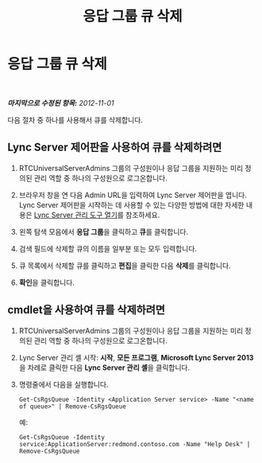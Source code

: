 ﻿---
title: 응답 그룹 큐 삭제
TOCTitle: 응답 그룹 큐 삭제
ms:assetid: 67c7a489-8c5f-4c6b-9387-9d4c11d43695
ms:mtpsurl: https://technet.microsoft.com/ko-kr/library/Gg521008(v=OCS.15)
ms:contentKeyID: 49303887
ms.date: 08/24/2015
mtps_version: v=OCS.15
ms.translationtype: HT
---

# 응답 그룹 큐 삭제

 

_**마지막으로 수정된 항목:** 2012-11-01_

다음 절차 중 하나를 사용해서 큐를 삭제합니다.

## Lync Server 제어판을 사용하여 큐를 삭제하려면

1.  RTCUniversalServerAdmins 그룹의 구성원이나 응답 그룹을 지원하는 미리 정의된 관리 역할 중 하나의 구성원으로 로그온합니다.

2.  브라우저 창을 연 다음 Admin URL을 입력하여 Lync Server 제어판을 엽니다. Lync Server 제어판을 시작하는 데 사용할 수 있는 다양한 방법에 대한 자세한 내용은 [Lync Server 관리 도구 열기](lync-server-2013-open-lync-server-administrative-tools.md)를 참조하세요.

3.  왼쪽 탐색 모음에서 **응답 그룹**을 클릭하고 **큐**를 클릭합니다.

4.  검색 필드에 삭제할 큐의 이름을 일부분 또는 모두 입력합니다.

5.  큐 목록에서 삭제할 큐를 클릭하고 **편집**을 클릭한 다음 **삭제**를 클릭합니다.

6.  **확인**을 클릭합니다.

## cmdlet을 사용하여 큐를 삭제하려면

1.  RTCUniversalServerAdmins 그룹의 구성원이나 응답 그룹을 지원하는 미리 정의된 관리 역할 중 하나의 구성원으로 로그온합니다.

2.  Lync Server 관리 셸 시작: **시작**, **모든 프로그램**, **Microsoft Lync Server 2013**을 차례로 클릭한 다음 **Lync Server 관리 셸**을 클릭합니다.

3.  명령줄에서 다음을 실행합니다.
    
        Get-CsRgsQueue -Identity <Application Server service> -Name "<name of queue>" | Remove-CsRgsQueue
    
    예:
    
        Get-CsRgsQueue -Identity service:ApplicationServer:redmond.contoso.com -Name "Help Desk" | Remove-CsRgsQueue

